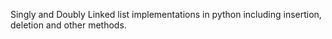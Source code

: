 Singly and Doubly Linked list implementations in python including insertion, deletion and other methods.
